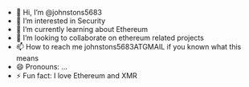 - 👋 Hi, I’m @johnstons5683
- 👀 I’m interested in Security
- 🌱 I’m currently learning about Ethereum
- 💞️ I’m looking to collaborate on ethereum related projects
- 📫 How to reach me johnstons5683ATGMAIL if you known what this means
- 😄 Pronouns: ...
- ⚡ Fun fact: I love Ethereum and XMR

<!---
johnstons5683/johnstons5683 is a ✨ special ✨ repository because its `README.md` (this file) appears on your GitHub profile.
You can click the Preview link to take a look at your changes.
--->
